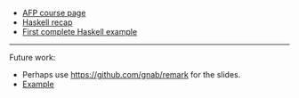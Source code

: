 * [AFP course page](http://www.cse.chalmers.se/edu/course/afp/)
* [Haskell recap](Lect1.hs)
* [First complete Haskell example](Signal.hs)


---

Future work:
* Perhaps use https://github.com/gnab/remark for the slides.
* [Example](slides.html)

